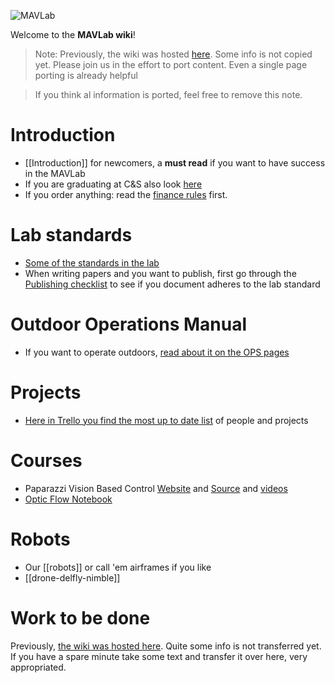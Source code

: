 ![MAVLab](https://github.com/tudelft/mavlab/raw/master/photos/mavlab_logo.png)

Welcome to the **MAVLab wiki**!

> Note: Previously, the wiki was hosted [here](https://svn.lr.tudelft.nl/trac/MAVLAB/). Some info is not copied yet.
> Please join us in the effort to port content. Even a single page porting is already helpful

> If you think al information is ported, feel free to remove this note.

# Introduction

 * [[Introduction]] for newcomers, a **must read** if you want to have success in the MAVLab
 * If you are graduating at C&S also look [here](http://cswiki.lr.tudelft.nl/students/graduation)
 * If you order anything: read the [finance rules](rules-finance) first.

# Lab standards

 * [Some of the standards in the lab](Lab-standards)
 * When writing papers and you want to publish, first go through the [Publishing checklist](publishchecklist) to see if you document adheres to the lab standard

# Outdoor Operations Manual

 * If you want to operate outdoors, [read about it on the OPS pages](http://www.github.com/tudelft/Operations)

# Projects

 * [Here in Trello you find the most up to date list](https://trello.com/b/FelPdV49/mavlab-overview) of people and projects

# Courses

 * Paparazzi Vision Based Control [Website](https://tudelft.github.io/coursePaparazzi/) and [Source](https://github.com/tudelft/coursePaparazzi) and [videos](https://www.youtube.com/playlist?list=PL_KSX9GOn2P_LUXJOQxc6PLr7c7eTUs98)
 * [Optic Flow Notebook](https://mybinder.org/v2/gh/guidoAI/optic_flow_control_notebook.git/master)

# Robots

 * Our [[robots]] or call 'em airframes if you like
 * [[drone-delfly-nimble]]

# Work to be done

Previously, [the wiki was hosted here](https://svn.lr.tudelft.nl/trac/MAVLAB/). Quite some info is not transferred yet. If you have a spare minute take some text and transfer it over here, very appropriated.